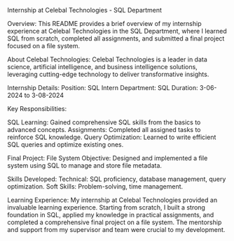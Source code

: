 Internship at Celebal Technologies - SQL Department

Overview:
This README provides a brief overview of my internship experience at Celebal Technologies in the SQL Department, where I learned SQL from scratch, completed all assignments, and submitted a final project focused on a file system.

About Celebal Technologies:
Celebal Technologies is a leader in data science, artificial intelligence, and business intelligence solutions, leveraging cutting-edge technology to deliver transformative insights.

Internship Details:
Position: SQL Intern
Department: SQL
Duration: 3-06-2024  to 3-08-2024

Key Responsibilities:

SQL Learning: Gained comprehensive SQL skills from the basics to advanced concepts.
Assignments: Completed all assigned tasks to reinforce SQL knowledge.
Query Optimization: Learned to write efficient SQL queries and optimize existing ones.

Final Project: File System
Objective: Designed and implemented a file system using SQL to manage and store file metadata.

Skills Developed:
Technical: SQL proficiency, database management, query optimization.
Soft Skills: Problem-solving, time management.

Learning Experience:
My internship at Celebal Technologies provided an invaluable learning experience. Starting from scratch, I built a strong foundation in SQL, applied my knowledge in practical assignments, and completed a comprehensive final project on a file system. The mentorship and support from my supervisor and team were crucial to my development.
